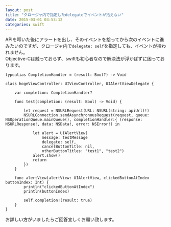 ```yaml
---
layout: post
title: "クロージャ内で指定したdelegateでイベントが拾えない"
date: 2015-03-01 03:53:12
categories: swift
---
```

<p>APIを叩いた後にアラートを出し、そのイベントを拾ってから次のイベントに進みたいのですが、クロージャ内で<code>delegate: self</code>を指定しても、イベントが拾われません。<br>
Objective-Cは触っておらず、swiftも初心者なので解決法が浮かばずに困っております。</p>

<pre><code>typealias CompletionHandler = (result: Bool?) -&gt; Void

class hogeViewController: UIViewController, UIAlertViewDelegate {

    var completion: CompletionHandler?

    func test(completion: (result: Bool) -&gt; Void) {

        let request = NSURLRequest(URL: NSURL(string: apiUrl)!)
        NSURLConnection.sendAsynchronousRequest(request, queue: NSOperationQueue.mainQueue(), completionHandler:{ (response: NSURLResponse!, data: NSData!, error: NSError!) in

            let alert = UIAlertView(
                message: testMessage
                delegate: self,
                cancelButtonTitle: nil,
                otherButtonTitles: "test1", "test2")
            alert.show()
            return
        })
    }

    func alertView(alertView: UIAlertView, clickedButtonAtIndex buttonIndex: Int) {
        println("clickedButtonAtIndex")
        println(buttonIndex)

        self.completion!(result: true)
    }
}
</code></pre>

<p>お詳しい方がいましたらご回答宜しくお願い致します。</p>
